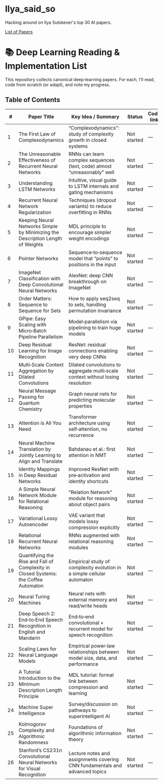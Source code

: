 # Ilya_said_so
Hacking around on Ilya Sutskever's top 30 AI papers.

[List of Papers](https://aman.ai/primers/ai/top-30-papers/)


# 📚 Deep Learning Reading & Implementation List

This repository collects canonical deep‑learning papers. For each, I’ll read, code from scratch (or adapt), and note my progress.

## Table of Contents

| #  | Paper Title                                                                 | Key Idea / Summary                                                                    | Status       | Code link                      |
|----|------------------------------------------------------------------------------|----------------------------------------------------------------------------------------|--------------|--------------------------------|
| 1  | The First Law of Complexodynamics                                            | “Complexodynamics”: study of complexity growth in closed systems                       | Not started  | —                              |
| 2  | The Unreasonable Effectiveness of Recurrent Neural Networks                  | RNNs can learn complex sequences (text, code) almost “unreasonably” well               | Not started  | —                              |
| 3  | Understanding LSTM Networks                                                  | Intuitive, visual guide to LSTM internals and gating mechanisms                       | Not started  | —                              |
| 4  | Recurrent Neural Network Regularization                                      | Techniques (dropout variants) to reduce overfitting in RNNs                            | Not started  | —                              |
| 5  | Keeping Neural Networks Simple by Minimizing the Description Length of Weights | MDL principle to encourage simpler weight encodings                                   | Not started  | —                              |
| 6  | Pointer Networks                                                              | Sequence‑to‑sequence model that “points” to positions in the input                      | Not started  | —                              |
| 7  | ImageNet Classification with Deep Convolutional Neural Networks               | AlexNet: deep CNN breakthrough on ImageNet                                            | Not started  | —                              |
| 8  | Order Matters: Sequence to Sequence for Sets                                 | How to apply seq2seq to sets, handling permutation invariance                          | Not started  | —                              |
| 9  | GPipe: Easy Scaling with Micro‑Batch Pipeline Parallelism                      | Model‑parallelism via pipelining to train huge models                                 | Not started  | —                              |
| 10 | Deep Residual Learning for Image Recognition                                 | ResNet: residual connections enabling very deep CNNs                                  | Not started  | —                              |
| 11 | Multi‑Scale Context Aggregation by Dilated Convolutions                       | Dilated convolutions to aggregate multi‑scale context without losing resolution       | Not started  | —                              |
| 12 | Neural Message Passing for Quantum Chemistry                                 | Graph neural nets for predicting molecular properties                                 | Not started  | —                              |
| 13 | Attention is All You Need                                                     | Transformer architecture using self‑attention, no recurrence                          | Not started  | —                              |
| 14 | Neural Machine Translation by Jointly Learning to Align and Translate         | Bahdanau et al.: first attention in NMT                                              | Not started  | —                              |
| 15 | Identity Mappings in Deep Residual Networks                                   | Improved ResNet with pre‑activation and identity shortcuts                            | Not started  | —                              |
| 16 | A Simple Neural Network Module for Relational Reasoning                       | “Relation Network” module for reasoning about object pairs                            | Not started  | —                              |
| 17 | Variational Lossy Autoencoder                                                 | VAE variant that models lossy compression explicitly                                  | Not started  | —                              |
| 18 | Relational Recurrent Neural Networks                                          | RNNs augmented with relational reasoning modules                                      | Not started  | —                              |
| 19 | Quantifying the Rise and Fall of Complexity in Closed Systems: the Coffee Automaton | Empirical study of complexity evolution in a simple cellular automaton                 | Not started  | —                              |
| 20 | Neural Turing Machines                                                         | Neural nets with external memory and read/write heads                                 | Not started  | —                              |
| 21 | Deep Speech 2: End‑to‑End Speech Recognition in English and Mandarin           | End‑to‑end convolutional + recurrent model for speech recognition                     | Not started  | —                              |
| 22 | Scaling Laws for Neural Language Models                                       | Empirical power‑law relationships between model size, data, and performance            | Not started  | —                              |
| 23 | A Tutorial Introduction to the Minimum Description Length Principle           | MDL tutorial: formal link between compression and learning                           | Not started  | —                              |
| 24 | Machine Super Intelligence                                                     | Survey/discussion on pathways to superintelligent AI                                  | Not started  | —                              |
| 25 | Kolmogorov Complexity and Algorithmic Randomness                              | Foundations of algorithmic information theory                                         | Not started  | —                              |
| 26 | Stanford’s CS231n Convolutional Neural Networks for Visual Recognition        | Lecture notes and assignments covering CNN fundamentals and advanced topics           | Not started  | —                              |




